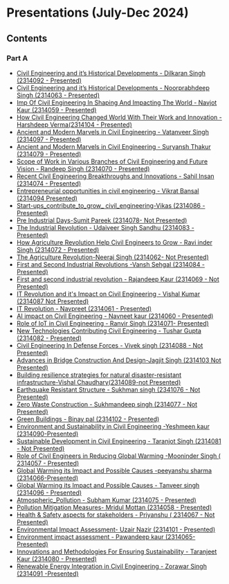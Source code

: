 # Presentations (July-Dec 2024)

## Contents

### Part A

- [Civil Engineering and it’s Historical Developments - Dilkaran Singh (2314092 - Presented)](Part-A\1_Civil_Engineering_And_Historical_Development-Dilkaran_Singh(2314092).pdf)
- [Civil Engineering and it’s Historical Developments - Noorprabhdeep Singh (2314063 - Presented)](Part-A/2_Civil_Engineering_And_Historical_Development.pdf)
- [Imp Of Civil Engineering In Shaping And Impacting The World - Navjot Kaur (2314059 - Presented)](Part-A/3_Imp_Of_Civil_Engineering_In_Shaping_And_Impacting_The_World.pdf)
- [How Civil Engineering Changed World With Their Work and Innovation - Harshdeep Verma(2314104 - Presented)](Part-A/4_How_Civil_Engineering_Changed_World_With_Their_Work_and_Innovation.pdf)
- [Ancient and Modern Marvels in Civil Engineering - Vatanveer Singh (2314097 - Presented)](Part-A/5_Ancient_and_Modern_Marvels_In_Civil_Engineering.pdf)
- [Ancient and Modern Marvels in Civil Engineering - Suryansh Thakur (2314079 - Presented)](Part-A/6_Ancient_and_Modern_Marvels_In_Civil_Engineering.pdf)
- [Scope of Work in Various Branches of Civil Engineering and Future Vision - Randeep Singh (2314070 - Presented)](Part-A\7_Scope_of_work_involved_in_various_branches_of_civil_enineering_and_future_vision-Randeep_Singh(2314070).pdf)
- [Recent Civil Engineering Breakthroughs and Innovations - Sahil Insan (2314074 - Presented)](Part-A/8_Recent_Civil_Engineering_Breakthroughs_and_Innovations.pdf)
- [Entrepreneurial opportunities in civil engineering - Vikrat Bansal (2314094  Presented)](Part-A\9_Entrepreneurial_Opportunities-Vikrat_Bansal(2314094))
- [Start-ups_contribute_to_grow_ civil_engineering-Vikas (2314086 - Presented)](Part-A/10_Start-ups_contribute_to_grow_civil_engineering-Vikas(2314086).pdf)
- [Pre Industrial Days-Sumit Pareek (2314078- Not Presented)](Part-A/11_Pre_Industrial_Days.pdf)
- [The Industrial Revolution - Udaiveer Singh Sandhu (2314083 -  Presented)](Part-A/12_The_Industrial_Revolution.pdf)
- [How Agriculture Revolution Help Civil Engineers to Grow - Ravi inder Singh (2314072 - Presented)](Part-A/13_How_Agriculture_Revolution_Help_Civil_Engineering_To_Grow-Ravi_inder_Singh(2314072).pdf)
- [The Agriculture Revolution-Neeraj Singh (2314062- Not Presented)](Part-A/14_The_Agriculture_Revolution.pdf.pdf)
- [First and Second Industrial Revolutions -Vansh Sehgal (2314084 -  Presented)](Part-A/15_First_and_Second_Industrial_Revolutions.pdf)
- [First and second industrial revolution - Rajandeep Kaur (2314069 - Not Presented)](Part-A/16_First_and_Second_Industrial_Revolutions.pdf)
- [IT Revolution and it's Impact on Civil Engineering - Vishal Kumar (2314087  Not Presented)](Part-A/17_IT_Revolution_and_it's_impact_on_civil_engineering-Vishal_Kumar(2314087).pdf)
- [IT Revolution - Navpreet (2314061 - Presented)](Part-A/18_IT_Revolution.pdf)
- [AI impact on Civil Engineering - Navneet kaur (2314060 - Presented)](Part-A/19_AI_in_Civil_Engineering.pdf)
- [Role of IoT in Civil Engineering - Ranvir Singh (2314071- Presented)](Part-A/20_Role_of_IoT_in_Civil_Engineering.pdf)
- [New Technologies Contributing Civil Engineering - Tushar Gupta (2314082 - Presented)](Part-A/21_New_Technologies_Contributing_Civil_Engineering.pdf)
- [Civil Engineering In Defense Forces - Vivek singh (2314088 - Not Presented)](Part-A/22_Civil_Engineering_In_Defense_Forces.pdf)
- [Advances in Bridge Construction And Design-Jagjit Singh (2314103 Not Presented)](Part-A/23_Advances_in_Bridge_Construction_And_Design.pdf)
- [Building resilience strategies for natural disaster-resistant infrastructure-Vishal Chaudhary(2314089-not Presented)](Part-A/24_Building_Resilience_Strategies.pdf)
- [Earthquake Resistant Structure - Sukhman singh (2341076 - Not Presented)](Part-A/25_Earthquake_Resistant_Structure.pdf)
- [Zero Waste Construction - Sukhmandeep singh (2314077 -  Not Presented)](Part-A/26_Zero_Waste_Construction.pdf)
- [Green Buildings - Binay pal (2314102 - Presented)](Part-A/27_Green_Buildings.pdf)
- [Environment and Sustainability in Civil Engineering -Yeshmeen kaur (2314090-Presented)](Part-A/28_Environment_and_Sustainability_in_Civil_Engineering.pdf)
- [Sustainable Development in Civil Engineering - Taranjot Singh  (2314081 -  Not Presented)](Part-A/29_Sustainable_Development_in_Civil_Engineering.pdf)
- [Role of Civil Engineers in Reducing Global Warming -Mooninder Singh ( 2314057 - Presented) ](Part-A/30_Role_of_Civil_Engineers_in_Reducing_Global_Warming.pdf)
- [Global Warming its Impact and Possible Causes -peeyanshu sharma (2314066-Presented)](Part-A/31_Global_Warming_Impact_and_Causes.pdf)
- [Global Warming its Impact and Possible Causes - Tanveer singh (2314096 - Presented)](Part-A/32_Global_Warming_Impact_and_Causes.pdf)
- [Atmospheric_Pollution - Subham Kumar (2314075 - Presented)](Part-A/33_Atmospheric_Pollution.pdf)
- [Pollution Mitigation Measures- Mridul Mottan (2314058 - Presented)](Part-A/34_Pollution_Mitigation_Measures.pdf)
- [Health & Safety aspects for stakeholders - Priyanshu ( 2314067 - Not Presented)](Part-A/35_Health_&_Safety_aspect_for_stakeholders-Priyanshu(2314067).pdf)
- [Environmental Impact Assessment- Uzair Nazir (2314101 - Presented)](Part-A/36_Environmental_Impact_Assessment.pdf)
- [Environment impact assessment - Pawandeep kaur (2314065- Presented)](Part-A\37_Environmental_Impact_Assessment-Pawandeep_kaur(2314065).pdf)
- [Innovations and Methodologies For Ensuring Sustainability - Taranjeet Kaur (2314080 - Presented)](Part-A/38_Innovations_and_Methodologies_For_Ensuring_Sustainability.pdf)
- [Renewable Energy Integration in Civil Engineering - Zorawar Singh (2314091 -Presented)](39_Renewable_Energy_Integration_in_Civil_Engineering-Zorawar_Singh(2314091).pdf)
